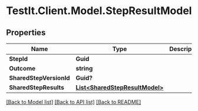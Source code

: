 # TestIt.Client.Model.StepResultModel

## Properties

Name | Type | Description | Notes
------------ | ------------- | ------------- | -------------
**StepId** | **Guid** |  | [optional] 
**Outcome** | **string** |  | [optional] 
**SharedStepVersionId** | **Guid?** |  | [optional] 
**SharedStepResults** | [**List&lt;SharedStepResultModel&gt;**](SharedStepResultModel.md) |  | [optional] 

[[Back to Model list]](../README.md#documentation-for-models) [[Back to API list]](../README.md#documentation-for-api-endpoints) [[Back to README]](../README.md)

